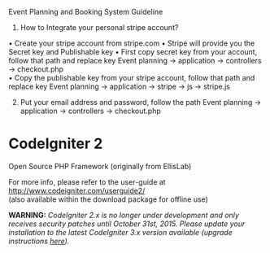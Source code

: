 Event Planning and Booking System Guideline

1.	How to Integrate your personal stripe account?

•	Create your stripe account from stripe.com
•	Stripe will provide you the Secret key and Publishable key
•	First copy secret key from your account, follow that path and replace key
Event planning -> application -> controllers -> checkout.php  
•	Copy the publishable key from your stripe account, follow that path and replace key
Event planning -> application -> stripe -> js -> stripe.js

2.	Put your email address and password, follow the path
Event planning -> application -> controllers -> checkout.php  



# CodeIgniter 2
Open Source PHP Framework (originally from EllisLab)

For more info, please refer to the user-guide at http://www.codeigniter.com/userguide2/  
(also available within the download package for offline use)

**WARNING:** *CodeIgniter 2.x is no longer under development and only receives security patches until October 31st, 2015.
Please update your installation to the latest CodeIgniter 3.x version available
(upgrade instructions [here](http://www.codeigniter.com/userguide3/installation/upgrade_300.html)).*

